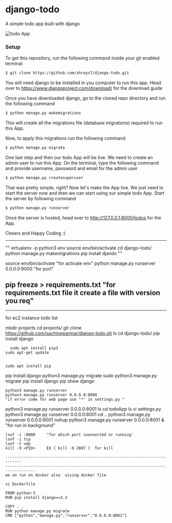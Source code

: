 # django-todo
A simple todo app built with django

![todo App](https://raw.githubusercontent.com/shreys7/django-todo/develop/staticfiles/todoApp.png)
### Setup
To get this repository, run the following command inside your git enabled terminal
```bash
$ git clone https://github.com/shreys7/django-todo.git
```
You will need django to be installed in you computer to run this app. Head over to https://www.djangoproject.com/download/ for the download guide

Once you have downloaded django, go to the cloned repo directory and run the following command

```bash
$ python manage.py makemigrations
```

This will create all the migrations file (database migrations) required to run this App.

Now, to apply this migrations run the following command
```bash
$ python manage.py migrate
```

One last step and then our todo App will be live. We need to create an admin user to run this App. On the terminal, type the following command and provide username, password and email for the admin user
```bash
$ python manage.py createsuperuser
```

That was pretty simple, right? Now let's make the App live. We just need to start the server now and then we can start using our simple todo App. Start the server by following command

```bash
$ python manage.py runserver
```

Once the server is hosted, head over to http://127.0.0.1:8000/todos for the App.

Cheers and Happy Coding :)

------------------------------
"" virtualenv -p python3 env
 source env/bin/activate
 cd django-todo/
 python manage.py makemigrations
 pip install djando ""

source env/bin/activate     "for activate env"
python manage.py runserver 0.0.0.0:9000                    "for port"

pip freeze > requirements.txt                "for requirements.txt file it create a file with version you req"
-----------------------------------------------------------------------------------------------------------
---------------------------------------------------------------------------------------------------------------
for ec2 instance todo list

mkdir projects
     cd projects/
    git clone https://github.com/sachinpparmar/django-todo.git
     ls
      cd django-todo/
      pip install django
   
      sudo apt install pip3
    sudo apt-get update
   
   
    sudo apt install pip
   pip install django
    python3 manage.py migrate
   sudo python3 manage.py migrate
    pip install django
    pip show django
                                       
   
    python3 manage.py runserver                   
    python3 manage.py runserver 0.0.0.0:8000                                "if error come for web page use "*" in settings.py "
   python3 manage.py runserver 0.0.0.0:8001
   ls
   cd todoApp
   ls
    vi settings.py 
   python3 manage.py runserver 0.0.0.0:8001
    cd ..
   python3 manage.py runserver 0.0.0.0:8001
    nohup python3 manage.py runserver 0.0.0.0:8001 &              "for run in background"    
    
    
    lsof -i :8000     "for which port coonnected or running'
    lsof -i tcp
    lsof -t udp
    kill -9 <PID>     EX [ kill -9 2807 ]  for kill 
    
    -----------------------------------------------------------------------------
    -----------------------------------------------------------------------------------
    we an run on docker also  uising docker file 
    
    vi Dockerfile
    
    FROM python:3
    RUN pip install django==3.2

    COPY . .
    RUN python manage.py migrate
    CMD ["python","manage.py","runserver","0.0.0.0:8001"] 
    
    
    

